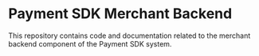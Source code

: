 # Payment SDK Merchant Backend

This repository contains code and documentation related to the merchant backend component of the Payment SDK system. 
